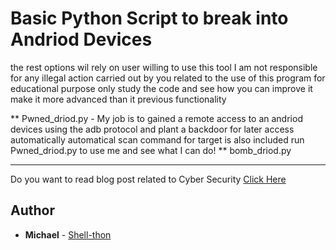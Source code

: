 # Basic Python Script to break into Andriod Devices

the rest options wil rely on user willing to use this tool
I am not responsible for any illegal action carried out by you related to the use of this program
for educational purpose only study the code and see
how you can improve it make it more advanced than it previous functionality

** Pwned_driod.py - My job is to gained a remote access to an
                     andriod devices using the adb protocol and
		     plant a backdoor for later access automatically
		     automatical scan command for target is also included
		     run Pwned_driod.py to use me and see what I can do!
** bomb_driod.py

---
Do you want to  read blog post related to Cyber Security [Click Here](https://shell-thon.github.io/cybershell.github.io)

## Author

* **Michael** - [Shell-thon](https://github.com/Shell-thon)